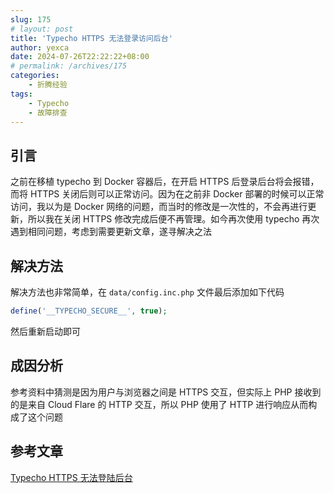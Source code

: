```yaml
---
slug: 175
# layout: post
title: 'Typecho HTTPS 无法登录访问后台'
author: yexca
date: 2024-07-26T22:22:22+08:00
# permalink: /archives/175
categories:
    - 折腾经验
tags:
    - Typecho
    - 故障排查
---  
```


## 引言

之前在移植 typecho 到 Docker 容器后，在开启 HTTPS 后登录后台将会报错，而将 HTTPS 关闭后则可以正常访问。因为在之前非 Docker 部署的时候可以正常访问，我以为是 Docker 网络的问题，而当时的修改是一次性的，不会再进行更新，所以我在关闭 HTTPS 修改完成后便不再管理。如今再次使用 typecho 再次遇到相同问题，考虑到需要更新文章，遂寻解决之法

## 解决方法

解决方法也非常简单，在 `data/config.inc.php` 文件最后添加如下代码

```php
define('__TYPECHO_SECURE__', true);
```

然后重新启动即可

## 成因分析

参考资料中猜测是因为用户与浏览器之间是 HTTPS 交互，但实际上 PHP 接收到的是来自 Cloud Flare 的 HTTP 交互，所以 PHP 使用了 HTTP 进行响应从而构成了这个问题

## 参考文章

[Typecho HTTPS 无法登陆后台](https://blog.lucien.ink/archives/523/)

